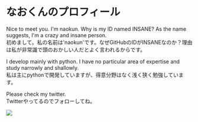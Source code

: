 # なおくんのプロフィール

Nice to meet you. I'm naokun. Why is my ID named INSANE? As the name suggests, I'm a crazy and insane person.  
初めまして。私の名前は'naokun'です。なぜGitHubのIDがINSANEなのか？理由は私が非常識で頭のおかしい人だとよく言われるからです。  
  
I develop mainly with python. I have no particular area of expertise and study narrowly and shallowly.  
私は主にpythonで開発していますが、得意分野はなく浅く狭く勉強しています。  

Please check my twitter.  
Twitterやってるのでフォローしてね。
 
![](https://img.shields.io/badge/I%20love-Python-success)
